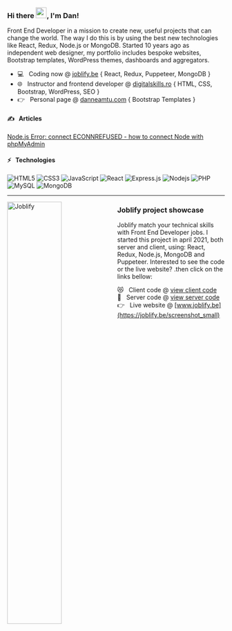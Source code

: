 ### Hi there <img src="https://media.giphy.com/media/hvRJCLFzcasrR4ia7z/giphy.gif" width="25px">, I'm Dan!
<!--<a href="https://www.digitalskills.ro" target="_blank">
  <img align="left" alt="Digital Skills" width="22px" src="https://www.digitalskills.ro/images/favicon.png" />
</a>
<a href="https://www.upsier.com"  target="_blank">
  <img align="left" alt="Upsier" width="22px" src="https://www.upsier.com/images/favicon.ico" />
</a>-->
 
Front End Developer in a mission to create new, useful projects that can change the world. The way I do this is by using the best new technologies like React, Redux, Node.js or MongoDB. Started 10 years ago as independent web designer, my portfolio includes bespoke websites, Bootstrap templates, WordPress themes, dashboards and aggregators.
- 💻 &nbsp;  Coding now @  [joblify.be](https://joblify.be) { React, Redux, Puppeteer, MongoDB }
- 🌐 &nbsp;  Instructor and frontend developer @ [digitalskills.ro](https://www.digitalskills.ro/cursuri/web-design) { HTML, CSS, Bootstrap, WordPress, SEO }
- 👉  &nbsp; Personal page @ [danneamtu.com](https://www.danneamtu.com) { Bootstrap Templates }

#### ✍️ &nbsp; Articles
<a target="_blank" href="https://dev.to/upsier/node-js-error-connect-econnrefused-how-to-connect-with-phpmyadmin-2ekb">Node.js Error: connect ECONNREFUSED - how to connect Node with phpMyAdmin</a>

#### ⚡  &nbsp; Technologies <br>
![HTML5](https://img.shields.io/badge/-HTML5-E34F26?style=flat-square&logo=html5&logoColor=white)
![CSS3](https://img.shields.io/badge/-CSS3-1572B6?style=flat-square&logo=css3)
![JavaScript](https://img.shields.io/badge/-JavaScript-black?style=flat-square&logo=javascript)
![React](https://img.shields.io/badge/-React.js-black?style=flat-square&logo=react&logoColor=Crayola)
![Express.js](https://img.shields.io/badge/-Express.js-yellow?style=flat-square&logo=Node.js&logoColor=black)
![Nodejs](https://img.shields.io/badge/-Nodejs-339933?style=flat-square&logo=Node.js&logoColor=white)
![PHP](https://img.shields.io/badge/-PHP-787CB5?style=flat-square&logo=PHP&logoColor=black)
![MySQL](https://img.shields.io/badge/-MySQL-4479A1?style=flat-square&logo=mysql&logoColor=white)
![MongoDB](https://img.shields.io/badge/-MongoDB-black?style=flat-square&logo=mongodb)
<!-- ![WordPress](https://img.shields.io/badge/-WordPress-%23117AC9?style=flat-square&logo=mongodb) -->
<!--![TypeScript](https://img.shields.io/badge/-TypeScript-007ACC?style=flat-square&logo=typescript&logoColor=white)--> 
 ---

<a href="https://www.joblify.be" target="_blank">
  <img align="left" alt="Joblify" width="50%" src="https://joblify.be/screenshot_small_rounded.png" />
</a>

### Joblify project showcase
Joblify match your technical skills with Front End Developer jobs. I started this project in april 2021, both server and client, using: React, Redux, Node.js, MongoDB and Puppeteer. Interested to see the code or the live website? .then click on the links bellow:

😻  &nbsp;  Client code @ [view client code](https://github.com/danneamtu/joblify/tree/main/client)  
🥳   &nbsp;    Server code @ [view server code](https://github.com/danneamtu/joblify/tree/main/server)   
👉   &nbsp;   Live website @ [www.joblify.be](https://joblify.be/screenshot_small)   

